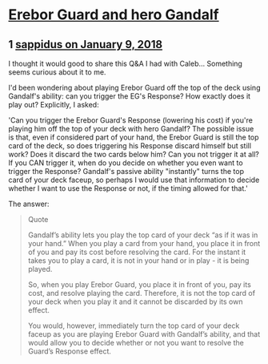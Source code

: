 # [Erebor Guard and hero Gandalf](https://community.fantasyflightgames.com/topic/267140-erebor-guard-and-hero-gandalf/)

## 1 [sappidus on January 9, 2018](https://community.fantasyflightgames.com/topic/267140-erebor-guard-and-hero-gandalf/?do=findComment&comment=3161027)

I thought it would good to share this Q&A I had with Caleb… Something seems curious about it to me.

I'd been wondering about playing Erebor Guard off the top of the deck using Gandalf's ability: can you trigger the EG's Response? How exactly does it play out? Explicitly, I asked:

'Can you trigger the Erebor Guard's Response (lowering his cost) if you're playing him off the top of your deck with hero Gandalf? The possible issue is that, even if considered part of your hand, the Erebor Guard is still the top card of the deck, so does triggering his Response discard himself but still work? Does it discard the two cards below him? Can you not trigger it at all? If you CAN trigger it, when do you decide on whether you even want to trigger the Response? Gandalf's passive ability "instantly" turns the top card of your deck faceup, so perhaps I would use that information to decide whether I want to use the Response or not, if the timing allowed for that.'

The answer:

> Quote
> 
> Gandalf’s ability lets you play the top card of your deck “as if it was in your hand.” When you play a card from your hand, you place it in front of you and pay its cost before resolving the card. For the instant it takes you to play a card, it is not in your hand or in play - it is being played. 
> 
> So, when you play Erebor Guard, you place it in front of you, pay its cost, and resolve playing the card. Therefore, it is not the top card of your deck when you play it and it cannot be discarded by its own effect.
> 
> You would, however, immediately turn the top card of your deck faceup as you are playing Erebor Guard with Gandalf’s ability, and that would allow you to decide whether or not you want to resolve the Guard’s Response effect.

 

